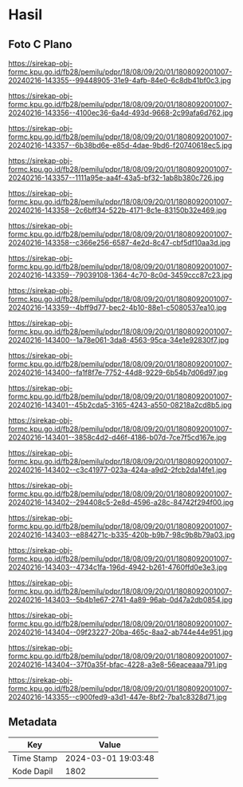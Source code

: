 # Hasil

## Foto C Plano

https://sirekap-obj-formc.kpu.go.id/fb28/pemilu/pdpr/18/08/09/20/01/1808092001007-20240216-143355--99448905-31e9-4afb-84e0-6c8db41bf0c3.jpg

https://sirekap-obj-formc.kpu.go.id/fb28/pemilu/pdpr/18/08/09/20/01/1808092001007-20240216-143356--4100ec36-6a4d-493d-9668-2c99afa6d762.jpg

https://sirekap-obj-formc.kpu.go.id/fb28/pemilu/pdpr/18/08/09/20/01/1808092001007-20240216-143357--6b38bd6e-e85d-4dae-9bd6-f20740618ec5.jpg

https://sirekap-obj-formc.kpu.go.id/fb28/pemilu/pdpr/18/08/09/20/01/1808092001007-20240216-143357--1111a95e-aa4f-43a5-bf32-1ab8b380c726.jpg

https://sirekap-obj-formc.kpu.go.id/fb28/pemilu/pdpr/18/08/09/20/01/1808092001007-20240216-143358--2c6bff34-522b-4171-8c1e-83150b32e469.jpg

https://sirekap-obj-formc.kpu.go.id/fb28/pemilu/pdpr/18/08/09/20/01/1808092001007-20240216-143358--c366e256-6587-4e2d-8c47-cbf5df10aa3d.jpg

https://sirekap-obj-formc.kpu.go.id/fb28/pemilu/pdpr/18/08/09/20/01/1808092001007-20240216-143359--79039108-1364-4c70-8c0d-3459ccc87c23.jpg

https://sirekap-obj-formc.kpu.go.id/fb28/pemilu/pdpr/18/08/09/20/01/1808092001007-20240216-143359--4bff9d77-bec2-4b10-88e1-c5080537ea10.jpg

https://sirekap-obj-formc.kpu.go.id/fb28/pemilu/pdpr/18/08/09/20/01/1808092001007-20240216-143400--1a78e061-3da8-4563-95ca-34e1e92830f7.jpg

https://sirekap-obj-formc.kpu.go.id/fb28/pemilu/pdpr/18/08/09/20/01/1808092001007-20240216-143400--fa1f8f7e-7752-44d8-9229-6b54b7d06d97.jpg

https://sirekap-obj-formc.kpu.go.id/fb28/pemilu/pdpr/18/08/09/20/01/1808092001007-20240216-143401--45b2cda5-3165-4243-a550-08218a2cd8b5.jpg

https://sirekap-obj-formc.kpu.go.id/fb28/pemilu/pdpr/18/08/09/20/01/1808092001007-20240216-143401--3858c4d2-d46f-4186-b07d-7ce7f5cd167e.jpg

https://sirekap-obj-formc.kpu.go.id/fb28/pemilu/pdpr/18/08/09/20/01/1808092001007-20240216-143402--c3c41977-023a-424a-a9d2-2fcb2da14fe1.jpg

https://sirekap-obj-formc.kpu.go.id/fb28/pemilu/pdpr/18/08/09/20/01/1808092001007-20240216-143402--294408c5-2e8d-4596-a28c-84742f294f00.jpg

https://sirekap-obj-formc.kpu.go.id/fb28/pemilu/pdpr/18/08/09/20/01/1808092001007-20240216-143403--e884271c-b335-420b-b9b7-98c9b8b79a03.jpg

https://sirekap-obj-formc.kpu.go.id/fb28/pemilu/pdpr/18/08/09/20/01/1808092001007-20240216-143403--4734c1fa-196d-4942-b261-4760ffd0e3e3.jpg

https://sirekap-obj-formc.kpu.go.id/fb28/pemilu/pdpr/18/08/09/20/01/1808092001007-20240216-143403--5b4b1e67-2741-4a89-96ab-0d47a2db0854.jpg

https://sirekap-obj-formc.kpu.go.id/fb28/pemilu/pdpr/18/08/09/20/01/1808092001007-20240216-143404--09f23227-20ba-465c-8aa2-ab744e44e951.jpg

https://sirekap-obj-formc.kpu.go.id/fb28/pemilu/pdpr/18/08/09/20/01/1808092001007-20240216-143404--37f0a35f-bfac-4228-a3e8-56eaceaaa791.jpg

https://sirekap-obj-formc.kpu.go.id/fb28/pemilu/pdpr/18/08/09/20/01/1808092001007-20240216-143355--c900fed9-a3d1-447e-8bf2-7ba1c8328d71.jpg


## Metadata

| Key        | Value               |
| ---------- | ------------------- |
| Time Stamp | 2024-03-01 19:03:48 |
| Kode Dapil | 1802                |



